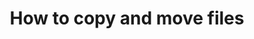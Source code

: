 ---
lang: en
layout: doc
permalink: /doc/how-to-copy-and-move-files/
redirect_from:
- /doc/copying-files/
- /en/doc/copying-files/
- /doc/CopyingFiles/
- /wiki/CopyingFiles/
redirect_to: https://doc.qubes-os.org/en/latest/user/how-to-guides/how-to-copy-and-move-files.html
ref: 191
title: How to copy and move files
---